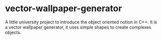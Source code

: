 # vector-wallpaper-generator
A little university project to introduce the object oriented notion in C++. It is a vector wallpaper generator, it uses simple shapes to create complexes objects.
